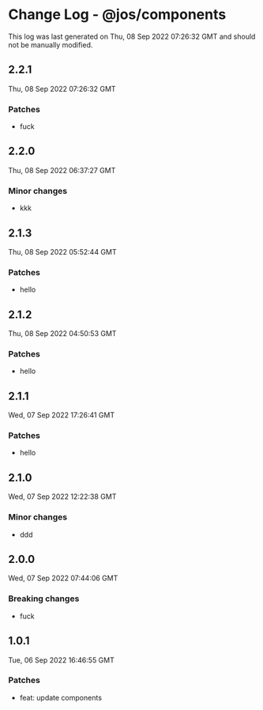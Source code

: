 # Change Log - @jos/components

This log was last generated on Thu, 08 Sep 2022 07:26:32 GMT and should not be manually modified.

## 2.2.1
Thu, 08 Sep 2022 07:26:32 GMT

### Patches

- fuck

## 2.2.0
Thu, 08 Sep 2022 06:37:27 GMT

### Minor changes

- kkk

## 2.1.3
Thu, 08 Sep 2022 05:52:44 GMT

### Patches

- hello

## 2.1.2
Thu, 08 Sep 2022 04:50:53 GMT

### Patches

- hello

## 2.1.1
Wed, 07 Sep 2022 17:26:41 GMT

### Patches

- hello

## 2.1.0
Wed, 07 Sep 2022 12:22:38 GMT

### Minor changes

- ddd

## 2.0.0
Wed, 07 Sep 2022 07:44:06 GMT

### Breaking changes

- fuck

## 1.0.1
Tue, 06 Sep 2022 16:46:55 GMT

### Patches

- feat: update components


